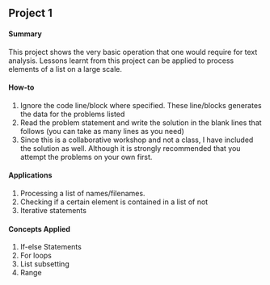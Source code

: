 ## Project 1

#### Summary

This project shows the very basic operation that one would require for text analysis. Lessons learnt from this
project can be applied to process elements of a list on a large scale.

#### How-to

1. Ignore the code line/block where specified. These line/blocks generates the data for the problems
listed
2. Read the problem statement and write the solution in the blank lines that follows (you can take as many lines as you need)
3. Since this is a collaborative workshop and not a class, I have included the solution as well. Although
it is strongly recommended that you attempt the problems on your own first.

#### Applications

1. Processing a list of names/filenames.
2. Checking if a certain element is contained in a list of not
3. Iterative statements

#### Concepts Applied

1. If-else Statements
2. For loops
3. List subsetting
4. Range
